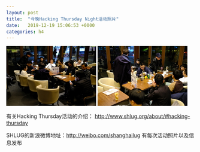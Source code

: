 ```yaml
---
layout: post
title:  "今晚Hacking Thursday Night活动照片"
date:   2019-12-19 15:06:53 +0000
categories: h4
---
```


[<img src='https://raw.githubusercontent.com/shanghailug/res2019q4/master/jc19.h4/jc19_2034_2100+08.240x160.jpg'>](https://raw.githubusercontent.com/shanghailug/res2019q4/master/jc19.h4/jc19_2034_2100+08.JPG)
[<img src='https://raw.githubusercontent.com/shanghailug/res2019q4/master/jc19.h4/jc19_2034_3800+08.240x160.jpg'>](https://raw.githubusercontent.com/shanghailug/res2019q4/master/jc19.h4/jc19_2034_3800+08.JPG)

有关Hacking Thursday活动的介绍：
http://www.shlug.org/about/#hacking-thursday

SHLUG的新浪微博地址：http://weibo.com/shanghailug 有每次活动照片以及信息发布


